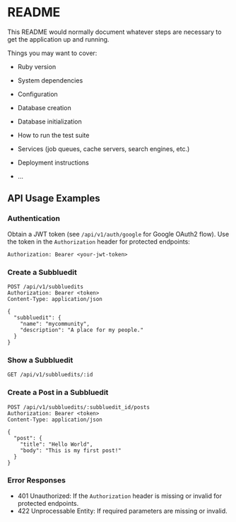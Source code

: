 # README

This README would normally document whatever steps are necessary to get the
application up and running.

Things you may want to cover:

* Ruby version

* System dependencies

* Configuration

* Database creation

* Database initialization

* How to run the test suite

* Services (job queues, cache servers, search engines, etc.)

* Deployment instructions

* ...

## API Usage Examples

### Authentication

Obtain a JWT token (see `/api/v1/auth/google` for Google OAuth2 flow). Use the token in the `Authorization` header for protected endpoints:

```
Authorization: Bearer <your-jwt-token>
```

### Create a Subbluedit

```
POST /api/v1/subbluedits
Authorization: Bearer <token>
Content-Type: application/json

{
  "subbluedit": {
    "name": "mycommunity",
    "description": "A place for my people."
  }
}
```

### Show a Subbluedit

```
GET /api/v1/subbluedits/:id
```

### Create a Post in a Subbluedit

```
POST /api/v1/subbluedits/:subbluedit_id/posts
Authorization: Bearer <token>
Content-Type: application/json

{
  "post": {
    "title": "Hello World",
    "body": "This is my first post!"
  }
}
```

### Error Responses
- 401 Unauthorized: If the `Authorization` header is missing or invalid for protected endpoints.
- 422 Unprocessable Entity: If required parameters are missing or invalid.

